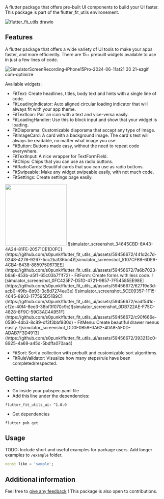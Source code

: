 A flutter package that offers pre-built UI components to build your UI faster. This package is part of the flutter_fit_utils environement.

![flutter_fit_utils drawio](https://github.com/s0punk/flutter_fit_utils_provider/assets/59456672/74b056f7-f85d-4635-891c-fd9feee99cfb)

## Features

A flutter package that offers a wide variety of UI tools to make your apps faster, and more efficiently. There are 15+ prebuilt widgets available to use in just a few lines of code.

![SimulatorScreenRecording-iPhone15Pro-2024-06-11at21 30 21-ezgif com-optimize](https://github.com/s0punk/flutter_fit_utils_ui/assets/59456672/9660a4f5-2b01-4911-a6e1-aa4858094997)

Available widgets:
- FitText: Create headlines, titles, body text and hints with a single line of code.
- FitLoadingIndicator: Auto aligned circular loading indicator that will always fit with your app theme.
- FitTextIcon: Pair an icon with a text and vice-versa easily.
- FitLoadingHandler: Use this to block input and show that your widget is loading.
- FitDiaporama: Customizable diaporama that accept any type of image.
- FitImageCard: A card with a background image. The card's text will always be readable, no matter what image you use.
- FitButton: Buttons made easy, without the need to repeat code everywhere.
- FitTextInput: A nice wrapper for TextFormField.
- FitChips: Chips that you can use as radio buttons.
- FitRadioCards: Beautiful cards that you can use as radio buttons.
- FitSwipeable: Make any widget swipeable easily, with not much code.
- FitSettings: Create settings page easily.
<img src="https://github.com/s0punk/flutter_fit_utils_ui/assets/59456672/441d2c7d-0248-4276-9267-5cc2ba136bc4" width="200"/>
![simulator_screenshot_34645CBD-8A43-4A24-81FE-20571CE1D0FC](https://github.com/s0punk/flutter_fit_utils_ui/assets/59456672/441d2c7d-0248-4276-9267-5cc2ba136bc4)![simulator_screenshot_5107CFB8-6DE9-4CB4-8438-8859750673EE](https://github.com/s0punk/flutter_fit_utils_ui/assets/59456672/7a6b7023-b6a6-453b-a5f1-65c03b7f1f72)
- FitForm: Create forms with less code.
  ![simulator_screenshot_0FC425F7-D51D-4721-9857-7F54585EE98E](https://github.com/s0punk/flutter_fit_utils_ui/assets/59456672/62719e3d-acb0-49fb-8b93-3c8d7274ee3e)
![simulator_screenshot_5CE09357-1F15-4645-8903-177595D51B9C](https://github.com/s0punk/flutter_fit_utils_ui/assets/59456672/eadf541c-cf2c-40f4-8ee3-38bf3f070c9c)![simulator_screenshot_0DB722AE-F75C-4828-8F9C-59C3AC4A951F](https://github.com/s0punk/flutter_fit_utils_ui/assets/59456672/c90f666e-0580-4db3-8c89-df3f3bbf930d)
- FitMenu: Create beautiful drawer menus easily.
  ![simulator_screenshot_DD0F0B59-0A62-40A8-AF0D-ADAB7F3D4913](https://github.com/s0punk/flutter_fit_utils_ui/assets/59456672/393213c0-8925-4a68-a45d-5bdffa070aa4)

- FitSort: Sort a collection with prebuilt and customizable sort algorithms.
- FitRuleValidator: Visualize how many steps/rule have been completed/respected.

## Getting started

- Go inside your pubspec.yaml file
- Add this line under the dependencies:
```
flutter_fit_utils_ui: ^1.0.0
```
- Get dependencies
```
flutter pub get
```

## Usage

TODO: Include short and useful examples for package users. Add longer examples
to `/example` folder.

```dart
const like = 'sample';
```

## Additional information

Feel free to [give any feedback](https://github.com/s0punk/flutter_fit_utils_ui/issues) ! This package is also open to contributions.
